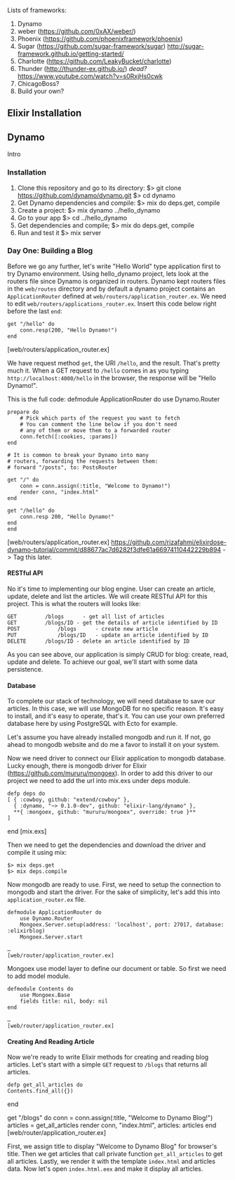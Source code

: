 Lists of frameworks:
1. Dynamo
2. weber (https://github.com/0xAX/weber/)
3. Phoenix (https://github.com/phoenixframework/phoenix)
4. Sugar (https://github.com/sugar-framework/sugar)
http://sugar-framework.github.io/getting-started/
5. Charlotte (https://github.com/LeakyBucket/charlotte)
6. Thunder (http://thunder-ex.github.io/) *dead?*
	https://www.youtube.com/watch?v=s0RxjHs0cwk
7. ChicagoBoss?
8. Build your own?

## Elixir Installation

## Dynamo
Intro
### Installation
1. Clone this repository and go to its directory: 
	$> git clone https://github.com/dynamo/dynamo.git
	$> cd dynamo
2. Get Dynamo dependencies and compile: 
	$> mix do deps.get, compile
3. Create a project:
	$> mix dynamo ../hello_dynamo
4. Go to your app
	$> cd ../hello_dynamo
5. Get dependencies and compile;
	$> mix do deps.get, compile
6. Run and test it
	$> mix server

### Day One: Building a Blog

Before we go any further, let's write "Hello World" type application first to try Dynamo environment. Using hello_dynamo project, lets look at the routers file since Dynamo is organized in routers.
Dynamo kept routers files in the `web/routes` directory and by default a dynamo project contains an `ApplicationRouter` defined at `web/routers/application_router.ex`. We need to edit `web/routers/applications_router.ex`. Insert this code below right before the last `end`:

	get "/hello" do
		conn.resp(200, "Hello Dynamo!")
	end
[web/routers/application_router.ex]

We have request method `get`, the URI `/hello`, and the result. That's pretty much it. When a GET request to `/hello` comes in as you typing `http://localhost:4000/hello` in the browser, the response will be "Hello Dynamo!".

This is the full code:
	defmodule ApplicationRouter do
  	use Dynamo.Router

  	prepare do
    	# Pick which parts of the request you want to fetch
    	# You can comment the line below if you don't need
    	# any of them or move them to a forwarded router
    	conn.fetch([:cookies, :params])
  	end

  	# It is common to break your Dynamo into many
  	# routers, forwarding the requests between them:
  	# forward "/posts", to: PostsRouter

  	get "/" do
    	conn = conn.assign(:title, "Welcome to Dynamo!")
    	render conn, "index.html"
  	end

  	get "/hello" do
    	conn.resp 200, "Hello Dynamo!"
  	end
	end
[web/routers/application_router.ex]
https://github.com/rizafahmi/elixirdose-dynamo-tutorial/commit/d88677ac7d6282f3dfe61a66974110442229b894 -> Tag this later.

#### RESTful API
No it's time to implementing our blog engine. User can create an article, update, delete and list the articles. We will create RESTful API for this project. This is what the routers will looks like:

	GET			/blogs		- get all list of articles
	GET			/blogs/ID - get the details of article identified by ID
	POST	 		/blogs 		- create new article
	PUT 		 	/blogs/ID	- update an article identified by ID
	DELETE	 	/blogs/ID - delete an article identified by ID

As you can see above, our application is simply CRUD for blog: create, read, update and delete. To achieve our goal, we'll start with some data persistence.

#### Database

To complete our stack of technology, we will need database to save our articles. In this case, we will use MongoDB for no specific reason. It's easy to install, and it's easy to operate, that's it. You can use your own preferred database here by using PostgreSQL with Ecto for example.

Let's assume you have already installed mongodb and run it. If not, go ahead to mongodb website and do me a favor to install it on your system.

Now we need driver to connect our Elixir application to mongodb database. Lucky enough, there is mongodb driver for Elixir (https://github.com/mururu/mongoex). In order to add this driver to our project we need to add the url into mix.exs under deps module.

	defp deps do
    [ { :cowboy, github: "extend/cowboy" },
      { :dynamo, "~> 0.1.0-dev", github: "elixir-lang/dynamo" },
      **{ :mongoex, github: "mururu/mongoex", override: true }**
    ]
  end
	[mix.exs]

Then we need to get the dependencies and download the driver and compile it using mix:

	$> mix deps.get
	$> mix deps.compile

Now mongodb are ready to use. First, we need to setup the connection to mongodb and start the driver. For the sake of simplicity, let's add this into `application_router.ex` file.

	defmodule ApplicationRouter do
		use Dynamo.Router
		Mongoex.Server.setup(address: 'localhost', port: 27017, database: :elixirblog)
		Mongoex.Server.start

	…
	[web/router/application_router.ex]

Mongoex use model layer to define our document or table. So first we need to add model module.

	defmodule Contents do
		use Mongoex.Base
		fields title: nil, body: nil
	end

	…
	[web/router/application_router.ex]

#### Creating And Reading Article

Now we're ready to write Elixir methods for creating and reading blog articles. Let's start with a simple `GET` request to `/blogs` that returns all articles.

	defp get_all_articles do
    Contents.find_all({})
  end

  get "/blogs" do
    conn = conn.assign(:title, "Welcome to Dynamo Blog!")
    articles = get_all_articles
    render conn, "index.html", articles: articles
	end
	[web/router/application_router.ex]

First, we assign title to display "Welcome to Dynamo Blog" for browser's title. Then we get articles that call private function `get_all_articles` to get all articles. Lastly, we render it with the template `index.html` and articles data. Now let's open `index.html.eex` and make it display all articles.
	
 
